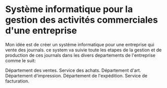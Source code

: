 # Système informatique pour la gestion des activités commerciales d'une entreprise 

Mon idée est de créer un système informatique pour une entreprise qui vente des journals.
ce system va suivie toute les etapes de la gestion et de production de ces journals dans les divers departements de l'entreprise comme le suit:

Département des ventes.
Service des achats.
Département d'art.
Département d'impression.
Département de l'expédition.
Service de facturation.


